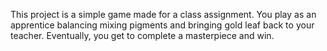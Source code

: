 This project is a simple game made for a class assignment. You play as an apprentice balancing mixing pigments and bringing gold leaf back to your teacher. Eventually, you get to complete a masterpiece and win.
